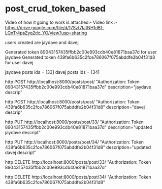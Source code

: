 # post_crud_token_based
Video of how it going to work is attached:-
Video link :- https://drive.google.com/file/d/17Szt7IJtNH1dBf-LQnTr4psZyq2dc_YO/view?usp=sharing


users created are jaydave and davej

Generated token 89043157435ffbb2c00e993cdb40e81871baa37d for user jaydave
Generated token 439fa6b635c2fce786067f075abddfe2b04f31d8 for user davej



jaydave posts ids = [33]
davej posts ids = [34]



http POST http://localhost:8000/posts/post/ "Authorization: Token 89043157435ffbb2c00e993cdb40e81871baa37d" description="jaydave descrip"

http POST http://localhost:8000/posts/post/ "Authorization: Token 439fa6b635c2fce786067f075abddfe2b04f31d8" description="davej descrip"


http PUT http://localhost:8000/posts/post/33/ "Authorization: Token 89043157435ffbb2c00e993cdb40e81871baa37d" description="updated jaydave descript"

http PUT http://localhost:8000/posts/post/34/ "Authorization: Token 439fa6b635c2fce786067f075abddfe2b04f31d8" description="updated davej descript"



http DELETE http://localhost:8000/posts/post/33/ "Authorization: Token 89043157435ffbb2c00e993cdb40e81871baa37d"

http DELETE http://localhost:8000/posts/post/34/ "Authorization: Token 439fa6b635c2fce786067f075abddfe2b04f31d8"

